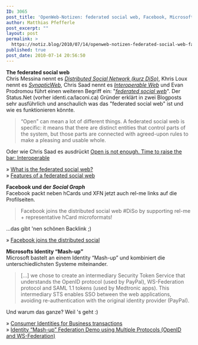 ```yaml
---
ID: 3065
post_title: 'OpenWeb-Notizen: federated social web, Facebook, Microsoft'
author: Matthias Pfefferle
post_excerpt: ""
layout: post
permalink: >
  https://notiz.blog/2010/07/14/openweb-notizen-federated-social-web-facebook-microsoft/
published: true
post_date: 2010-07-14 20:56:50
---
```

<!-- wp:paragraph -->
<p><strong>The federated social web</strong><br/> Chris Messina nennt es <em><a href="http://diso-project.org/">Distributed Social Network (kurz DiSo)</a></em>, Khris Loux nennt es <em><a href="http://synapticweb.org/">SynapticWeb</a></em>, Chris Saad nennt es <em><a href="http://blog.areyoupayingattention.com/2010/04/open-is-not-enough-time-to-raise-the-bar-interoperable/">Interoperable Web</a></em> und Evan Prodromou führt einen weiteren Begriff ein: "<em><a href="http://federatedsocialweb.net/wiki/Main_Page">federated social web</a></em>". Der Status.Net (vorher identi.ca/laconi.ca) Gründer erklärt in zwei Blogposts sehr ausführlich und anschaulich was das "federated social web" ist und wie es funktionieren könnte.</p>
<!-- /wp:paragraph -->

<!-- wp:quote -->
<blockquote class="wp-block-quote">
	<p>“Open” can mean a lot of different things. A federated social web is specific: it means that there are distinct entities that control parts of the system, but those parts are connected with agreed-upon rules to make a pleasing and usable whole.</p>
</blockquote>
<!-- /wp:quote -->

<!-- wp:paragraph -->
<p>Oder wie Chris Saad es ausdrückt <a href="http://blog.areyoupayingattention.com/2010/04/open-is-not-enough-time-to-raise-the-bar-interoperable/">Open is not enough. Time to raise the bar: Interoperable</a></p>
<!-- /wp:paragraph -->

<!-- wp:paragraph -->
<p>» <a href="http://status.net/2010/07/13/what-is-the-federated-social-web">What is the federated social web?</a><br/> » <a href="http://status.net/2010/07/14/features-of-a-federated-social-web">Features of a federated social web</a></p>
<!-- /wp:paragraph -->

<!-- wp:paragraph -->
<p><strong>Facebook und der <em>Social Graph</em></strong><br/> Facebook packt neben hCards und XFN jetzt auch rel-me links auf die Profilseiten.</p>
<!-- /wp:paragraph -->

<!-- wp:quote -->
<blockquote class="wp-block-quote">
	<p>Facebook joins the distributed social web #DiSo by supporting rel-me + representative hCard microformats!</p>
</blockquote>
<!-- /wp:quote -->

<!-- wp:paragraph -->
<p>...das gibt 'nen schönen Backlink ;)</p>
<!-- /wp:paragraph -->

<!-- wp:paragraph -->
<p>» <a href="http://tantek.com/2010/191/t1/facebook-distributed-social-web-diso-rel-me-representative-hcard-microformats">Facebook joins the distributed social</a></p>
<!-- /wp:paragraph -->

<!-- wp:paragraph -->
<p><strong>Microsofts Identity “Mash-up”</strong><br/> Microsoft bastelt an einem Identity “Mash-up” und kombiniert die unterschiedlichsten Systeme miteinander.</p>
<!-- /wp:paragraph -->

<!-- wp:quote -->
<blockquote class="wp-block-quote">
	<p>[...] we chose to create an intermediary Security Token Service that understands the OpenID protocol (used by PayPal), WS-Federation protocol and SAML 1.1 tokens (used by Medtronic apps). This intermediary STS enables SSO between the web applications, avoiding re-authentication with the original identity provider (PayPal).</p>
</blockquote>
<!-- /wp:quote -->

<!-- wp:paragraph -->
<p>Und warum das ganze? Weil 's geht :)</p>
<!-- /wp:paragraph -->

<!-- wp:paragraph -->
<p>» <a href="http://blogs.southworks.net/mwoloski/2010/07/12/consumer-identities-for-business-transactions/">Consumer Identities for Business transactions</a><br/> » <a href="http://blogs.msdn.com/b/interoperability/archive/2010/06/24/identity-mash-up-federation-demo-using-multiple-protocols-openid-and-ws-federation.aspx">Identity “Mash-up” Federation Demo using Multiple Protocols (OpenID and WS-Federation)</a></p>
<!-- /wp:paragraph -->